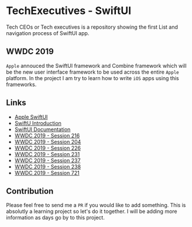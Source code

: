 # TechExecutives - SwiftUI
Tech CEOs or Tech executives is a repository showing the first List and navigation process of SwiftUI app.

## WWDC 2019
`Apple` annouced the SwiftUI framework and Combine framework which will be the new user interface framework to be used across the entire `Apple` platform. In the project I am try to learn how to write `iOS` apps using this frameworks. 

## Links
- [Apple SwiftUI](https://developer.apple.com/xcode/swiftui/)
- [SwiftU Introduction](https://developer.apple.com/tutorials/swiftui/)
- [SwiftUI Documentation](https://developer.apple.com/documentation/swiftui)
- [WWDC 2019 - Session 216](https://developer.apple.com/videos/play/wwdc2019/216/)
- [WWDC 2019 - Session 204](https://developer.apple.com/videos/play/wwdc2019/204/)
- [WWDC 2019 - Session 226](https://developer.apple.com/videos/play/wwdc2019/226/)
- [WWDC 2019 - Session 231](https://developer.apple.com/videos/play/wwdc2019/231/)
- [WWDC 2019 - Session 237](https://developer.apple.com/videos/play/wwdc2019/237/)
- [WWDC 2019 - Session 238](https://developer.apple.com/videos/play/wwdc2019/238/)
- [WWDC 2019 - Session 721](https://developer.apple.com/videos/play/wwdc2019/721/)

## Contribution

Please feel free to send me a `PR` if you would like to add something. This is absolutly a learning project so let's do it together. I will be adding more information as days go by to this project.

